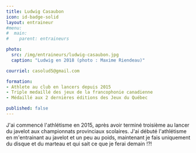 ```yaml
---
title: Ludwig Casaubon
icon: id-badge-solid
layout: entraineur
#menu:
#  main:
#    parent: entraineurs

photo:
  src: /img/entraineurs/ludwig-casaubon.jpg
  caption: "Ludwig en 2018 (photo : Maxime Riendeau)"

courriel: casolud5@gmail.com

formation:
- Athlete au club en lancers depuis 2015
- Triple medaillé des jeux de la francophonie canadienne
- Médaillé aux 2 dernières éditions des Jeux du Québec 

published: false
---
```


J'ai commencé l'athlétisme en 2015, après avoir terminé troisième au lancer du javelot aux championnats provinciaux scolaires. J'ai débuté l'athlétisme en m'entrainant au javelot et un peu au poids, maintenant je fais uniquement du disque et du marteau et qui sait ce que je ferai demain !?!
